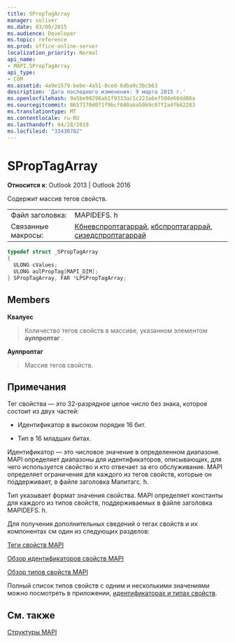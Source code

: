 ```yaml
---
title: SPropTagArray
manager: soliver
ms.date: 03/09/2015
ms.audience: Developer
ms.topic: reference
ms.prod: office-online-server
localization_priority: Normal
api_name:
- MAPI.SPropTagArray
api_type:
- COM
ms.assetid: 4a9e1579-bebe-4a51-8ced-6dba9c3bcb63
description: 'Дата последнего изменения: 9 марта 2015 г.'
ms.openlocfilehash: 9a5be98298ab1f9333ac1c223a6ef594e60dd86a
ms.sourcegitcommit: 8657170d071f9bcf680aba50b9c07f2a4fb82283
ms.translationtype: MT
ms.contentlocale: ru-RU
ms.lasthandoff: 04/28/2019
ms.locfileid: "33430702"
---
```

# <a name="sproptagarray"></a>SPropTagArray

  
  
**Относится к**: Outlook 2013 | Outlook 2016 
  
Содержит массив тегов свойств. 
  
|||
|:-----|:-----|
|Файл заголовка:  <br/> |MAPIDEFS. h  <br/> |
|Связанные макросы:  <br/> |[Кбневспроптагаррай](cbnewsproptagarray.md), [кбспроптагаррай](cbsproptagarray.md), [сизедспроптагаррай](sizedsproptagarray.md) <br/> |
   
```cpp
typedef struct _SPropTagArray
{
  ULONG cValues;
  ULONG aulPropTag[MAPI_DIM];
} SPropTagArray, FAR *LPSPropTagArray;

```

## <a name="members"></a>Members

 **Квалуес**
  
> Количество тегов свойств в массиве, указанном элементом **аулпроптаг** . 
    
 **Аулпроптаг**
  
> Массив тегов свойств.
    
## <a name="remarks"></a>Примечания

Тег свойства — это 32-разрядное целое число без знака, которое состоит из двух частей: 
  
- Идентификатор в высоком порядке 16 бит.
    
- Тип в 16 младших битах.
    
Идентификатор — это числовое значение в определенном диапазоне. MAPI определяет диапазоны для идентификаторов, описывающих, для чего используется свойство и кто отвечает за его обслуживание. MAPI определяет ограничения для каждого из тегов свойств, которые он поддерживает, в файле заголовка Мапитагс. h.
  
Тип указывает формат значения свойства. MAPI определяет константы для каждого из типов свойств, поддерживаемых в файле заголовка MAPIDEFS. h. 
  
Для получения дополнительных сведений о тегах свойств и их компонентах см один из следующих разделов: 
  
[Теги свойств MAPI](mapi-property-tags.md)
  
[Обзор идентификаторов свойств MAPI](mapi-property-identifier-overview.md)
  
[Обзор типов свойств MAPI](mapi-property-type-overview.md)
  
Полный список типов свойств с одним и несколькими значениями можно посмотреть в приложении, [идентификаторах и типах свойств](property-identifiers-and-types.md). 
  
## <a name="see-also"></a>См. также



[Структуры MAPI](mapi-structures.md)

